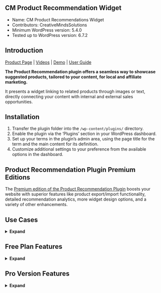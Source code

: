 ## CM Product Recommendation Widget

* Name: CM Product Recommendations Widget
* Contributors: CreativeMindsSolutions
* Minimum WordPress version: 5.4.0
* Tested up to WordPress version: 6.7.2

## Introduction

[Product Page](https://www.cminds.com/wordpress-plugins-library/custom-product-recommendations-for-wordpress/) | [Videos](https://www.videolessonsplugin.com/video-lesson/lesson/wp-contextual-product-recommendations/)  | [Demo](http://listwp.com/hiking-product-recommendation-demo/) | [User Guide](https://creativeminds.helpscoutdocs.com/category/446-contextual-product-recommendations-cmcpr) 

**The Product Recommendation plugin offers a seamless way to showcase suggested products, tailored to your content, for local and affiliate marketing.**

It presents a widget linking to related products through images or text, directly connecting your content with internal and external sales opportunities.

## Installation

1. Transfer the plugin folder into the `/wp-content/plugins/` directory.
2. Enable the plugin via the ‘Plugins’ section in your WordPress dashboard.
3. Set up your terms in the plugin’s admin area, using the page title for the term and the main content for its definition.
4. Customize additional settings to your preference from the available options in the dashboard.

## Product Recommendation Plugin Premium Editions

The [Premium edition of the Product Recommendation Plugin](https://www.cminds.com/wordpress-plugins-library/custom-product-recommendations-for-wordpress/) boosts your website with superior features like product export/import functionality, detailed recommendation analytics, more widget design options, and a variety of other enhancements.

## Use Cases

<details><summary> <b>Expand</b> </summary>

* **Contextual Product Suggestions**: Display products that align with the content’s theme.
* **Affiliate Earnings**: Endorse third-party products and earn commissions.
* **Direct Product Promotion**: Easily market your merchandise in your blog entries.
* **Performance Analytics**: Access detailed metrics on product effectiveness.

</details>

## Free Plan Features

<details><summary> <b>Expand</b> </summary>

* Integrate suggested products into your articles.
* Provide an endless selection of products.
* Personalize the appearance of the Related Products widget.

</details>

## Pro Version Features

<details><summary> <b>Expand</b> </summary>
  
> [Pro Version Detailed Features List](https://www.cminds.com/wordpress-plugins-library/custom-product-recommendations-for-wordpress/) | [Demo Site](https://www.listwp.com/hiking-product-recommendation-demo/)

* Display products by category.
* Multiple products can be linked to a single term.
* Place the widget in posts with a shortcode.
* Access more customization options in the plugin settings.
* Use synonyms for product terms.
* Connect and emphasize product terms or synonyms directly to the product.
* Transfer products between websites.
* Compatible with custom post types.
* Personalize the style of the product recommendation widget.
* Select from two designs: a slider or a table.
* Provide a description for each product.
* Assign priority to certain products with weight.
* Generate reports and analyze product performance.

</details>
